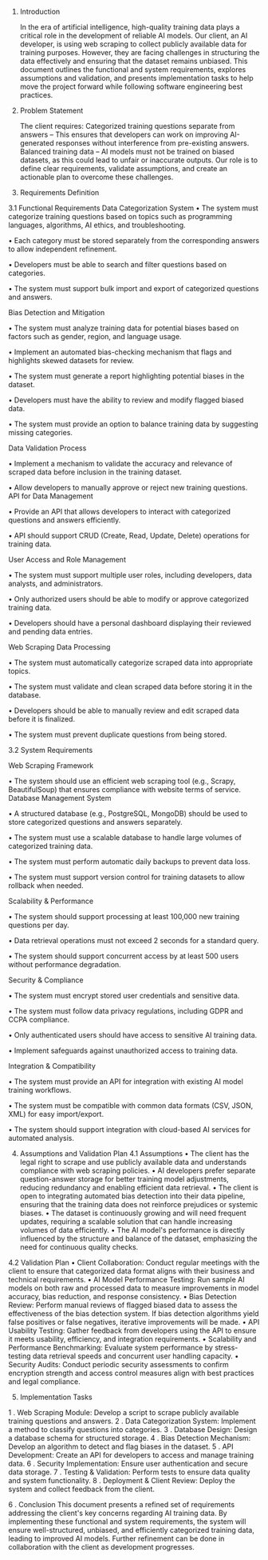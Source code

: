 1. Introduction

   In the era of artificial intelligence, high-quality training data plays a critical role in the development of reliable AI models. Our client, an AI developer, is using web scraping to collect publicly available data for training purposes. However, they are facing challenges in structuring the data effectively and ensuring that the dataset remains unbiased.
   This document outlines the functional and system requirements, explores assumptions and validation, and presents implementation tasks to help move the project forward while following software engineering best practices.

2. Problem Statement

   The client requires:
   Categorized training questions separate from answers – This ensures that developers can work on improving AI-generated responses without interference from pre-existing answers.
   Balanced training data – AI models must not be trained on biased datasets, as this could lead to unfair or inaccurate outputs.
   Our role is to define clear requirements, validate assumptions, and create an actionable plan to overcome these challenges.

3. Requirements Definition

3.1 Functional Requirements
Data Categorization System
• The system must categorize training questions based on topics such as programming languages, algorithms, AI ethics, and troubleshooting.

• Each category must be stored separately from the corresponding answers to allow independent refinement.

• Developers must be able to search and filter questions based on categories.

• The system must support bulk import and export of categorized questions and answers.

Bias Detection and Mitigation

• The system must analyze training data for potential biases based on factors such as gender, region, and language usage.

• Implement an automated bias-checking mechanism that flags and highlights skewed datasets for review.

• The system must generate a report highlighting potential biases in the dataset.

• Developers must have the ability to review and modify flagged biased data.

• The system must provide an option to balance training data by suggesting missing categories.

Data Validation Process

• Implement a mechanism to validate the accuracy and relevance of scraped data before inclusion in the training dataset.

• Allow developers to manually approve or reject new training questions.
API for Data Management

• Provide an API that allows developers to interact with categorized questions and answers efficiently.

• API should support CRUD (Create, Read, Update, Delete) operations for training data.

User Access and Role Management

• The system must support multiple user roles, including developers, data analysts, and administrators.

• Only authorized users should be able to modify or approve categorized training data.

• Developers should have a personal dashboard displaying their reviewed and pending data entries.

Web Scraping Data Processing

• The system must automatically categorize scraped data into appropriate topics.

• The system must validate and clean scraped data before storing it in the database.

• Developers should be able to manually review and edit scraped data before it is finalized.

• The system must prevent duplicate questions from being stored.

3.2 System Requirements

Web Scraping Framework

• The system should use an efficient web scraping tool (e.g., Scrapy, BeautifulSoup) that ensures compliance with website terms of service.
Database Management System

• A structured database (e.g., PostgreSQL, MongoDB) should be used to store categorized questions and answers separately.

• The system must use a scalable database to handle large volumes of categorized training data.

• The system must perform automatic daily backups to prevent data loss.

• The system must support version control for training datasets to allow rollback when needed.

Scalability & Performance

• The system should support processing at least 100,000 new training questions per day.

• Data retrieval operations must not exceed 2 seconds for a standard query.

• The system should support concurrent access by at least 500 users without performance degradation.

Security & Compliance

• The system must encrypt stored user credentials and sensitive data.

• The system must follow data privacy regulations, including GDPR and CCPA compliance.

• Only authenticated users should have access to sensitive AI training data.

• Implement safeguards against unauthorized access to training data.

Integration & Compatibility

• The system must provide an API for integration with existing AI model training workflows.

• The system must be compatible with common data formats (CSV, JSON, XML) for easy import/export.

• The system should support integration with cloud-based AI services for automated analysis.

4. Assumptions and Validation Plan
   4.1 Assumptions
   • The client has the legal right to scrape and use publicly available data and understands compliance with web scraping policies.
   • AI developers prefer separate question-answer storage for better training model adjustments, reducing redundancy and enabling efficient data retrieval.
   • The client is open to integrating automated bias detection into their data pipeline, ensuring that the training data does not reinforce prejudices or systemic biases.
   • The dataset is continuously growing and will need frequent updates, requiring a scalable solution that can handle increasing volumes of data efficiently.
   • The AI model's performance is directly influenced by the structure and balance of the dataset, emphasizing the need for continuous quality checks.

4.2 Validation Plan
• Client Collaboration: Conduct regular meetings with the client to ensure that categorized data format aligns with their business and technical requirements.
• AI Model Performance Testing: Run sample AI models on both raw and processed data to measure improvements in model accuracy, bias reduction, and response consistency.
• Bias Detection Review: Perform manual reviews of flagged biased data to assess the effectiveness of the bias detection system. If bias detection algorithms yield false positives or false negatives, iterative improvements will be made.
• API Usability Testing: Gather feedback from developers using the API to ensure it meets usability, efficiency, and integration requirements.
• Scalability and Performance Benchmarking: Evaluate system performance by stress-testing data retrieval speeds and concurrent user handling capacity.
• Security Audits: Conduct periodic security assessments to confirm encryption strength and access control measures align with best practices and legal compliance.

5. Implementation Tasks

1 . Web Scraping Module: Develop a script to scrape publicly available training questions and answers.
2 . Data Categorization System: Implement a method to classify questions into categories.
3 . Database Design: Design a database schema for structured storage.
4 . Bias Detection Mechanism: Develop an algorithm to detect and flag biases in the dataset.
5 . API Development: Create an API for developers to access and manage training data.
6 . Security Implementation: Ensure user authentication and secure data storage.
7 . Testing & Validation: Perform tests to ensure data quality and system functionality.
8 . Deployment & Client Review: Deploy the system and collect feedback from the client.

6 . Conclusion
This document presents a refined set of requirements addressing the client's key concerns regarding AI training data. By implementing these functional and system requirements, the system will ensure well-structured, unbiased, and efficiently categorized training data, leading to improved AI models. Further refinement can be done in collaboration with the client as development progresses.

